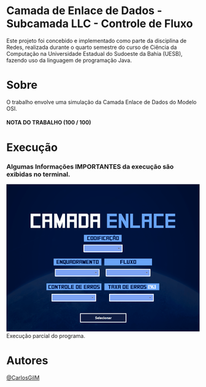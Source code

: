 # Camada de Enlace de Dados - Subcamada LLC - Controle de Fluxo
 Este projeto foi concebido e implementado como parte da disciplina de Redes, realizada durante o quarto semestre do curso de Ciência da Computação na Universidade Estadual do Sudoeste da Bahia (UESB), fazendo uso da linguagem de programação Java.

# Sobre
O trabalho envolve uma simulação da Camada Enlace de Dados do Modelo OSI. <br/>
#### NOTA DO TRABALHO (100 / 100)

 # Execução
 ### Algumas Informações IMPORTANTES da execução são exibidas no terminal.
 
<img src="assets/execucaoEnlace3.gif">
Execução parcial do programa.

# Autores
[@CarlosGilM](https://github.com/CarlosGilM)

